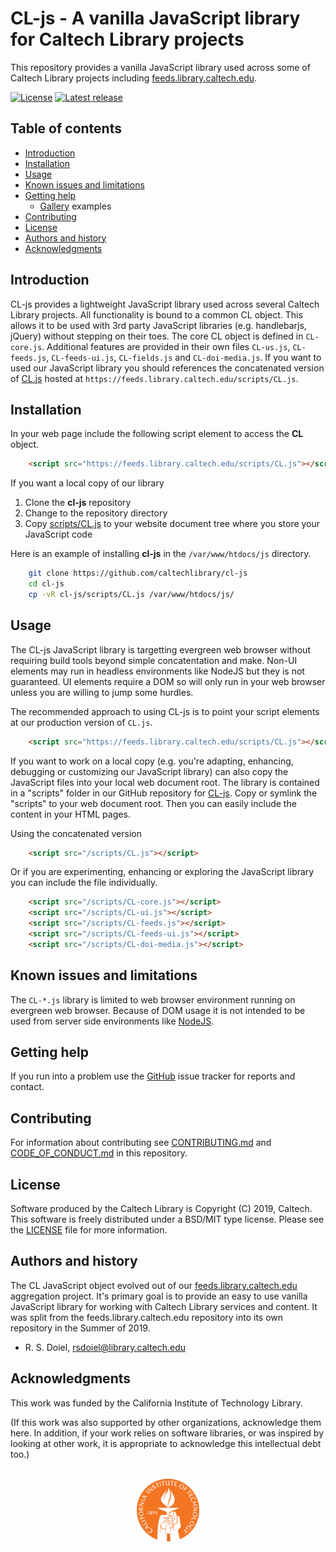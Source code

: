 CL-js - A vanilla JavaScript library for Caltech Library projects
=====================================================

This repository provides a vanilla JavaScript library 
used across some of Caltech Library projects including 
[feeds.library.caltech.edu](https://feeds.library.caltech.edu).

[![License](https://img.shields.io/badge/License-BSD%203--Clause-blue.svg?style=flat-square)](https://choosealicense.com/licenses/bsd-3-clause)
[![Latest release](https://img.shields.io/badge/Latest_release-0.1.2-b44e88.svg?style=flat-square)](http://shields.io)


Table of contents
-----------------

* [Introduction](#introduction)
* [Installation](#installation)
* [Usage](#usage)
* [Known issues and limitations](#known-issues-and-limitations)
* [Getting help](#getting-help)
    * [Gallery](gallery/) examples 
* [Contributing](#contributing)
* [License](#license)
* [Authors and history](#authors-and-history)
* [Acknowledgments](#authors-and-acknowledgments)


Introduction
------------

CL-js provides a lightweight JavaScript library used across several
Caltech Library projects. All functionality is bound to a common CL
object.  This allows it to be used with 3rd party JavaScript 
libraries (e.g. handlebarjs, jQuery) without stepping on their toes.
The core CL object is defined in `CL-core.js`. Additional features
are provided in their own files `CL-us.js`, `CL-feeds.js`, 
`CL-feeds-ui.js`, `CL-fields.js` and `CL-doi-media.js`. 
If you want to used our JavaScript library you should 
references the concatenated version of [CL.js](https://feeds.library.caltech.edu/scripts/CL.js "Production version of CL.js") hosted at
`https://feeds.library.caltech.edu/scripts/CL.js`.

Installation
------------

In your web page include the following script element to access
the **CL** object.

```html
    <script src="https://feeds.library.caltech.edu/scripts/CL.js"></script>
```

If you want a local copy of our library

1. Clone the **cl-js** repository
2. Change to the repository directory
3. Copy [scripts/CL.js](scripts/CL.js) to your website document tree where you store your JavaScript code

Here is an example of installing **cl-js** 
in the `/var/www/htdocs/js` directory.

```bash
    git clone https://github.com/caltechlibrary/cl-js
    cd cl-js
    cp -vR cl-js/scripts/CL.js /var/www/htdocs/js/
```

Usage
-----

The CL-js JavaScript library is targetting evergreen web browser
without requiring build tools beyond simple concatentation and make.
Non-UI elements may run in headless environments like NodeJS
but they is not guaranteed. UI elements require a DOM so will only
run in your web browser unless you are willing to jump some
hurdles.

The recommended approach to using CL-js is to point your script
elements at our production version of `CL.js`.

```html
    <script src="https://feeds.library.caltech.edu/scripts/CL.js"></script>
```

If you want to work on a local copy (e.g. you're adapting, enhancing, 
debugging or customizing our JavaScript library) can also copy the 
JavaScript files into your local web document root.  The library is 
contained in a "scripts" folder in our GitHub repository
for [CL-js](https://github.com/caltechlibrary/cl-js). Copy or symlink
the "scripts" to your web document root. Then you can easily include
the content in your HTML pages.

Using the concatenated version

```html
    <script src="/scripts/CL.js"></script>
```

Or if you are experimenting, enhancing or 
exploring the JavaScript library you can include
the file individually.

```html
    <script src="/scripts/CL-core.js"></script>
    <script src="/scripts/CL-ui.js"></script>
    <script src="/scripts/CL-feeds.js"></script>
    <script src="/scripts/CL-feeds-ui.js"></script>
    <script src="/scripts/CL-doi-media.js"></script>
```


Known issues and limitations
----------------------------

The `CL-*.js` library is limited to web browser environment
running on evergreen web browser. Because of DOM usage
it is not intended to be used from server side environments
like [NodeJS](https://nodejs.org).


Getting help
------------

If you run into a problem use the [GitHub](https://github.com/caltechlibrary/cl-js/issues) issue tracker for
reports and contact.


Contributing
------------

For information about contributing see [CONTRIBUTING.md](contributing.html)
and [CODE_OF_CONDUCT.md](code-of-conduct.html) in this repository.


License
-------

Software produced by the Caltech Library is Copyright (C) 2019, Caltech.  This software is freely distributed under a BSD/MIT type license.  Please see the [LICENSE](LICENSE) file for more information.


Authors and history
---------------------------

The CL JavaScript object evolved out of our [feeds.library.caltech.edu](https://feeds.library.caltech.edu) aggregation project. It's primary goal
is to provide an easy to use vanilla JavaScript library for working with
Caltech Library services and content.  It was split from the feeds.library.caltech.edu repository into its own repository in the Summer of 2019.

+ R. S. Doiel, <rsdoiel@library.caltech.edu>

Acknowledgments
---------------

This work was funded by the California Institute of Technology Library.

(If this work was also supported by other organizations, acknowledge them here.  In addition, if your work relies on software libraries, or was inspired by looking at other work, it is appropriate to acknowledge this intellectual debt too.)

<div align="center">
  <br>
  <a href="https://www.caltech.edu">
    <img width="100" height="100" src="/assets/caltech-round.svg">
  </a>
</div>
